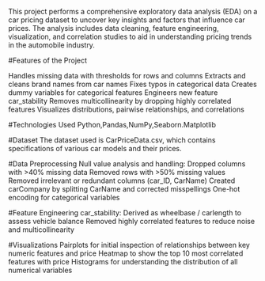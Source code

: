 This project performs a comprehensive exploratory data analysis (EDA) on a car pricing dataset to uncover key insights and factors that influence car prices. The analysis includes data cleaning, feature engineering, visualization, and correlation studies to aid in understanding pricing trends in the automobile industry.

#Features of the Project

Handles missing data with thresholds for rows and columns
Extracts and cleans brand names from car names
Fixes typos in categorical data
Creates dummy variables for categorical features
Engineers new feature car_stability
Removes multicollinearity by dropping highly correlated features
Visualizes distributions, pairwise relationships, and correlations

#Technologies Used
Python,Pandas,NumPy,Seaborn.Matplotlib

#Dataset
The dataset used is CarPriceData.csv, which contains specifications of various car models and their prices.

#Data Preprocessing
Null value analysis and handling:
Dropped columns with >40% missing data
Removed rows with >50% missing values
Removed irrelevant or redundant columns (car_ID, CarName)
Created carCompany by splitting CarName and corrected misspellings
One-hot encoding for categorical variables

#Feature Engineering
car_stability: Derived as wheelbase / carlength to assess vehicle balance
Removed highly correlated features to reduce noise and multicollinearity

#Visualizations
Pairplots for initial inspection of relationships between key numeric features and price
Heatmap to show the top 10 most correlated features with price
Histograms for understanding the distribution of all numerical variables



